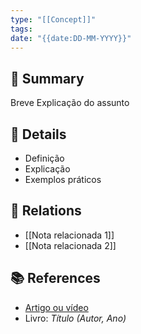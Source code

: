 ```yaml
---
type: "[[Concept]]"
tags:
date: "{{date:DD-MM-YYYY}}"
---
```

## 📌 Summary

Breve Explicação do assunto

## 📖 Details
 - Definição
 - Explicação
 - Exemplos práticos
## 🔗 Relations
- [[Nota relacionada 1]]
- [[Nota relacionada 2]]
## 📚 References
- [Artigo ou vídeo]()
- Livro: *Título (Autor, Ano)*